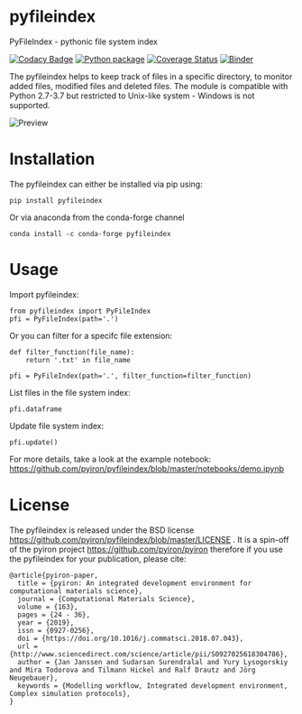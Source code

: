 # pyfileindex
PyFileIndex - pythonic file system index 

[![Codacy Badge](https://api.codacy.com/project/badge/Grade/61d50c2f9f5f404f879a02650ff3da35)](https://www.codacy.com/app/jan-janssen/pyfileindex?utm_source=github.com&amp;utm_medium=referral&amp;utm_content=pyfileindex/pyfileindex&amp;utm_campaign=Badge_Grade)
[![Python package](https://github.com/pyiron/pyfileindex/workflows/Python%20package/badge.svg)](https://github.com/pyiron/pyfileindex/actions)
[![Coverage Status](https://coveralls.io/repos/github/pyiron/pyfileindex/badge.svg?branch=master)](https://coveralls.io/github/pyiron/pyfileindex?branch=master)
[![Binder](https://mybinder.org/badge_logo.svg)](https://mybinder.org/v2/gh/pyiron/pyfileindex/master?filepath=notebooks%2Fdemo.ipynb)

The pyfileindex helps to keep track of files in a specific directory, to monitor added files, modified files and deleted files. The module is compatible with Python 2.7-3.7 but restricted to Unix-like system - Windows is not supported. 

![Preview](pyfileindex.gif)

# Installation
The pyfileindex can either be installed via pip using:

    pip install pyfileindex

Or via anaconda from the conda-forge channel

    conda install -c conda-forge pyfileindex


# Usage 
Import pyfileindex:

    from pyfileindex import PyFileIndex 
    pfi = PyFileIndex(path='.')
    
Or you can filter for a specifc file extension: 

    def filter_function(file_name):
        return '.txt' in file_name
        
    pfi = PyFileIndex(path='.', filter_function=filter_function)

List files in the file system index: 

    pfi.dataframe 

Update file system index: 

    pfi.update()

For more details, take a look at the example notebook: https://github.com/pyiron/pyfileindex/blob/master/notebooks/demo.ipynb


# License
The pyfileindex is released under the BSD license https://github.com/pyiron/pyfileindex/blob/master/LICENSE . It is a spin-off of the pyiron project https://github.com/pyiron/pyiron therefore if you use the pyfileindex for your publication, please cite: 

    @article{pyiron-paper,
      title = {pyiron: An integrated development environment for computational materials science},
      journal = {Computational Materials Science},
      volume = {163},
      pages = {24 - 36},
      year = {2019},
      issn = {0927-0256},
      doi = {https://doi.org/10.1016/j.commatsci.2018.07.043},
      url = {http://www.sciencedirect.com/science/article/pii/S0927025618304786},
      author = {Jan Janssen and Sudarsan Surendralal and Yury Lysogorskiy and Mira Todorova and Tilmann Hickel and Ralf Drautz and Jörg Neugebauer},
      keywords = {Modelling workflow, Integrated development environment, Complex simulation protocols},
    }
